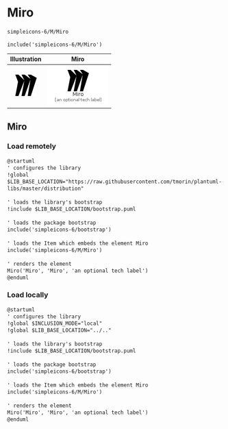 # Miro


```text
simpleicons-6/M/Miro
```

```text
include('simpleicons-6/M/Miro')
```



| Illustration | Miro |
| :---: | :---: |
| ![illustration for Illustration](../../simpleicons-6/M/Miro.png) | ![illustration for Miro](../../simpleicons-6/M/Miro.Local.png) |




## Miro

### Load remotely
```plantuml
@startuml
' configures the library
!global $LIB_BASE_LOCATION="https://raw.githubusercontent.com/tmorin/plantuml-libs/master/distribution"

' loads the library's bootstrap
!include $LIB_BASE_LOCATION/bootstrap.puml

' loads the package bootstrap
include('simpleicons-6/bootstrap')

' loads the Item which embeds the element Miro
include('simpleicons-6/M/Miro')

' renders the element
Miro('Miro', 'Miro', 'an optional tech label')
@enduml
```

### Load locally
```plantuml
@startuml
' configures the library
!global $INCLUSION_MODE="local"
!global $LIB_BASE_LOCATION="../.."

' loads the library's bootstrap
!include $LIB_BASE_LOCATION/bootstrap.puml

' loads the package bootstrap
include('simpleicons-6/bootstrap')

' loads the Item which embeds the element Miro
include('simpleicons-6/M/Miro')

' renders the element
Miro('Miro', 'Miro', 'an optional tech label')
@enduml
```

